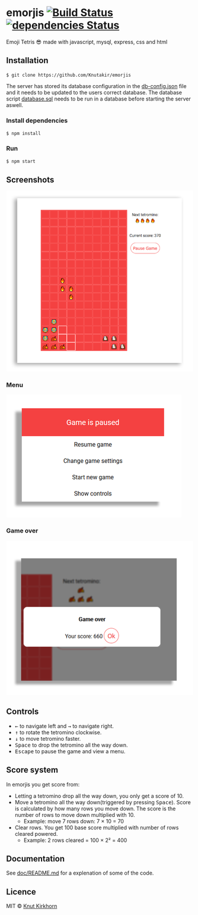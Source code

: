 # emorjis [![Build Status](https://travis-ci.org/Knutakir/emorjis.svg?branch=master)](https://travis-ci.org/Knutakir/emorjis) [![dependencies Status](https://david-dm.org/knutakir/emorjis/status.svg)](https://david-dm.org/knutakir/emorjis)
Emoji Tetris 😎 made with javascript, mysql, express, css and html

## Installation
```
$ git clone https://github.com/Knutakir/emorjis
```

The server has stored its database configuration in the [db-config.json](db-config.json)
file and it needs to be updated to the users correct database.
The database script [database.sql](database.sql) needs to be run in a database before starting the server aswell.

### Install dependencies
```
$ npm install
```
### Run
```
$ npm start
```

## Screenshots
![Preview](media/screenshot-1.png)

### Menu
![Preview](media/screenshot-2.png)

### Game over
![Preview](media/screenshot-3.png)

## Controls
* <kbd>←</kbd> to navigate left and <kbd>→</kbd> to navigate right.
* <kbd>↑</kbd> to rotate the tetromino clockwise.
* <kbd>↓</kbd> to move tetromino faster.
* <kbd>Space</kbd> to drop the tetromino all the way down.
* <kbd>Escape</kbd> to pause the game and view a menu.

## Score system
In emorjis you get score from:
* Letting a tetromino drop all the way down, you only get a score of 10.
* Move a tetromino all the way down(triggered by pressing <kbd>Space</kbd>).
Score is calculated by how many rows you move down. The score is the number of rows to move down multiplied with 10.
  * Example: move 7 rows down: 7 × 10 = 70
* Clear rows. You get 100 base score multiplied with number of rows cleared powered.
  * Example: 2 rows cleared = 100 × 2² = 400

## Documentation
See [doc/README.md](doc/README.md) for a explenation of some of the code.

## Licence
MIT © [Knut Kirkhorn](LICENSE)

